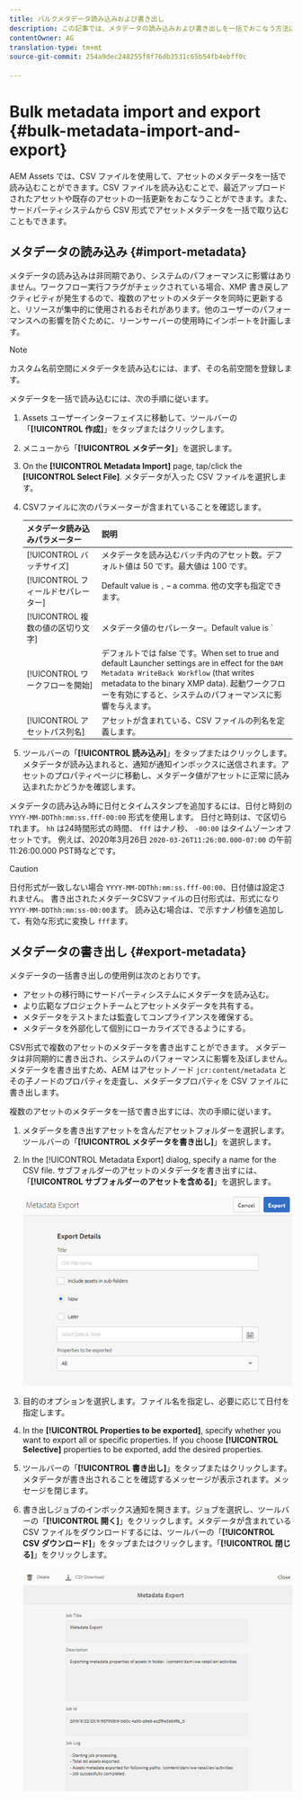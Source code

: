 ```yaml
---
title: バルクメタデータ読み込みおよび書き出し
description: この記事では、メタデータの読み込みおよび書き出しを一括でおこなう方法について説明します。
contentOwner: AG
translation-type: tm+mt
source-git-commit: 254a9dec248255f8f76db3531c65b54fb4ebff0c

---
```



# Bulk metadata import and export {#bulk-metadata-import-and-export}

AEM Assets では、CSV ファイルを使用して、アセットのメタデータを一括で読み込むことができます。CSV ファイルを読み込むことで、最近アップロードされたアセットや既存のアセットの一括更新をおこなうことができます。また、サードパーティシステムから CSV 形式でアセットメタデータを一括で取り込むこともできます。

## メタデータの読み込み {#import-metadata}

メタデータの読み込みは非同期であり、システムのパフォーマンスに影響はありません。ワークフロー実行フラグがチェックされている場合、XMP 書き戻しアクティビティが発生するので、複数のアセットのメタデータを同時に更新すると、リソースが集中的に使用されるおそれがあります。他のユーザーのパフォーマンスへの影響を防ぐために、リーンサーバーの使用時にインポートを計画します。

>[!NOTE]
>
>カスタム名前空間にメタデータを読み込むには、まず、その名前空間を登録します。

メタデータを一括で読み込むには、次の手順に従います。

1. Assets ユーザーインターフェイスに移動して、ツールバーの「**[!UICONTROL 作成]**」をタップまたはクリックします。
1. メニューから「**[!UICONTROL メタデータ]**」を選択します。
1. On the **[!UICONTROL Metadata Import]** page, tap/click the **[!UICONTROL Select File]**.  メタデータが入った CSV ファイルを選択します。
1. CSVファイルに次のパラメーターが含まれていることを確認します。

   | メタデータ読み込みパラメーター | 説明 |
   |:---|:---|
   | [!UICONTROL バッチサイズ] | メタデータを読み込むバッチ内のアセット数。デフォルト値は 50 です。最大値は 100 です。 |
   | [!UICONTROL フィールドセパレーター] | Default value is `,` – a comma. 他の文字も指定できます。 |
   | [!UICONTROL 複数の値の区切り文字] | メタデータ値のセパレーター。Default value is `|` – a pipe. |
   | [!UICONTROL ワークフローを開始] | デフォルトでは false です。When set to true and default Launcher settings are in effect for the `DAM Metadata WriteBack Workflow` (that writes metadata to the binary XMP data). 起動ワークフローを有効にすると、システムのパフォーマンスに影響を与えます。 |
   | [!UICONTROL アセットパス列名] | アセットが含まれている、CSV ファイルの列名を定義します。 |

1. ツールバーの「**[!UICONTROL 読み込み]**」をタップまたはクリックします。メタデータが読み込まれると、通知が通知インボックスに送信されます。アセットのプロパティページに移動し、メタデータ値がアセットに正常に読み込まれたかどうかを確認します。

メタデータの読み込み時に日付とタイムスタンプを追加するには、日付と時刻の `YYYY-MM-DDThh:mm:ss.fff-00:00` 形式を使用します。 日付と時刻は、で区切ら `T`れます。 `hh` は24時間形式の時間、 `fff` はナノ秒、 `-00:00` はタイムゾーンオフセットです。 例えば、2020年3月26日 `2020-03-26T11:26:00.000-07:00` の午前11:26:00.000 PST時などです。

>[!CAUTION]
>
>日付形式が一致しない場合 `YYYY-MM-DDThh:mm:ss.fff-00:00`、日付値は設定されません。 書き出されたメタデータCSVファイルの日付形式は、形式になり `YYYY-MM-DDThh:mm:ss-00:00`ます。 読み込む場合は、で示すナノ秒値を追加して、有効な形式に変換し `fff`ます。

## メタデータの書き出し {#export-metadata}

メタデータの一括書き出しの使用例は次のとおりです。

* アセットの移行時にサードパーティシステムにメタデータを読み込む。
* より広範なプロジェクトチームとアセットメタデータを共有する。
* メタデータをテストまたは監査してコンプライアンスを確保する。
* メタデータを外部化して個別にローカライズできるようにする。

CSV形式で複数のアセットのメタデータを書き出すことができます。 メタデータは非同期的に書き出され、システムのパフォーマンスに影響を及ぼしません。メタデータを書き出すため、AEM はアセットノード `jcr:content/metadata` とその子ノードのプロパティを走査し、メタデータプロパティを CSV ファイルに書き出します。

複数のアセットのメタデータを一括で書き出すには、次の手順に従います。

1. メタデータを書き出すアセットを含んだアセットフォルダーを選択します。ツールバーの「**[!UICONTROL メタデータを書き出し]**」を選択します。

1. In the [!UICONTROL Metadata Export] dialog, specify a name for the CSV file. サブフォルダーのアセットのメタデータを書き出すには、「**[!UICONTROL サブフォルダーのアセットを含める]**」を選択します。

   ![export_metadata_page](assets/export_metadata_page.png)

1. 目的のオプションを選択します。ファイル名を指定し、必要に応じて日付を指定します。
1. In the **[!UICONTROL Properties to be exported]**, specify whether you want to export all or specific properties. If you choose **[!UICONTROL Selective]** properties to be exported, add the desired properties.

1. ツールバーの「**[!UICONTROL 書き出し]**」をタップまたはクリックします。メタデータが書き出されることを確認するメッセージが表示されます。メッセージを閉じます。

1. 書き出しジョブのインボックス通知を開きます。ジョブを選択し、ツールバーの「**[!UICONTROL 開く]**」をクリックします。メタデータが含まれている CSV ファイルをダウンロードするには、ツールバーの「**[!UICONTROL CSV ダウンロード]**」をタップまたはクリックします。「**[!UICONTROL 閉じる]**」をクリックします。

   ![csv_download](assets/csv_download.png)
